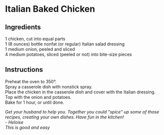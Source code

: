 # Italian Baked Chicken

## Ingredients
1 chicken, cut into equal parts  
1 (8 ounces) bottle nonfat (or regular) Italian salad dressing  
1 medium onion, peeled and sliced  
4 medium potatoes, sliced (peeled or not) into bite-size pieces  

## Instructions
Preheat the oven to 350&deg;.  
Spray a casserole dish with nonstick spray.  
Place the chicken in the casserole dish and cover with the Italian dressing.  
Top with the onion and potatoes.  
Bake for 1 hour, or until done.  

*Get your husband to help you. Together you could "spice" up some of those recipes, creating your own dishes. Have fun in the kitchen!*  
*- Heloise*  
*This is good and easy*  